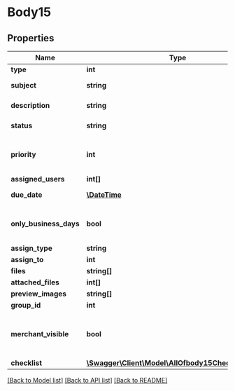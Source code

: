 # Body15

## Properties
Name | Type | Description | Notes
------------ | ------------- | ------------- | -------------
**type** | **int** | Type id | [optional] 
**subject** | **string** | Ticket subject | [optional] 
**description** | **string** | Ticket description | [optional] 
**status** | **string** | Ticket status | [optional] 
**priority** | **int** | Priority (0 - Normal, 1 - Medium, 2 - Rush) | [optional] 
**assigned_users** | **int[]** |  | [optional] 
**due_date** | [**\DateTime**](\DateTime.md) | Ticket due datetime | [optional] 
**only_business_days** | **bool** | Calculate only business days | [optional] 
**assign_type** | **string** |  | [optional] 
**assign_to** | **int** |  | [optional] 
**files** | **string[]** |  | [optional] 
**attached_files** | **int[]** |  | [optional] 
**preview_images** | **string[]** |  | [optional] 
**group_id** | **int** |  | [optional] 
**merchant_visible** | **bool** | Indicates if the ticket is visible to Merchant users | [optional] 
**checklist** | [**\Swagger\Client\Model\AllOfbody15ChecklistItems[]**](.md) |  | [optional] 

[[Back to Model list]](../../README.md#documentation-for-models) [[Back to API list]](../../README.md#documentation-for-api-endpoints) [[Back to README]](../../README.md)

